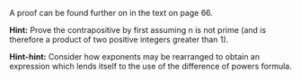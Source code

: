 A proof can be found further on in the text on page 66.

**Hint:** Prove the contrapositive by first assuming n is not prime (and is therefore a product of two positive integers greater than 1).

**Hint-hint:** Consider how exponents may be rearranged to obtain an expression which lends itself to the use of the difference of powers formula.
